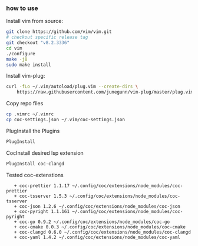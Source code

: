 ### how to use

Install vim from source:
```bash
git clone https://github.com/vim/vim.git
# checkout specific release tag
git checkout "v8.2.3336"
cd vim
./configure
make -j8
sudo make install
```

Install vim-plug:
```bash
curl -fLo ~/.vim/autoload/plug.vim --create-dirs \
    https://raw.githubusercontent.com/junegunn/vim-plug/master/plug.vim
```

Copy repo files 
```bash
cp .vimrc ~/.vimrc 
cp coc-settings.json ~/.vim/coc-settings.json
```

PlugInstall the Plugins  

```bash
PlugInstall
```

CocInstall desired lsp extension  

```bash
PlugInstall coc-clangd
```

Tested coc-extenstions  

```text
   + coc-prettier 1.1.17 ~/.config/coc/extensions/node_modules/coc-prettier
   + coc-tsserver 1.5.3 ~/.config/coc/extensions/node_modules/coc-tsserver
   + coc-json 1.2.6 ~/.config/coc/extensions/node_modules/coc-json
   + coc-pyright 1.1.161 ~/.config/coc/extensions/node_modules/coc-pyright
   + coc-go 0.9.2 ~/.config/coc/extensions/node_modules/coc-go
   + coc-cmake 0.0.3 ~/.config/coc/extensions/node_modules/coc-cmake
   + coc-clangd 0.6.0 ~/.config/coc/extensions/node_modules/coc-clangd
   + coc-yaml 1.4.2 ~/.config/coc/extensions/node_modules/coc-yaml
```


